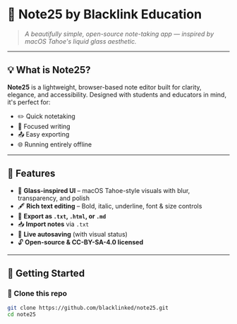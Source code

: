 # 📝 Note25 by Blacklink Education

> _A beautifully simple, open-source note-taking app — inspired by macOS Tahoe's liquid glass aesthetic._

---

## 💡 What is Note25?

**Note25** is a lightweight, browser-based note editor built for clarity, elegance, and accessibility. Designed with students and educators in mind, it's perfect for:

- ✏️ Quick notetaking
- 🧠 Focused writing
- 📤 Easy exporting
- 🌐 Running entirely offline

---

## 🧊 Features

- 🔵 **Glass-inspired UI** – macOS Tahoe-style visuals with blur, transparency, and polish  
- 🖋️ **Rich text editing** – Bold, italic, underline, font & size controls  
- 📁 **Export as `.txt`, `.html`, or `.md`**  
- 📥 **Import notes** via `.txt`  
- 💾 **Live autosaving** (with visual status)  
- 🔓 **Open-source & CC-BY-SA-4.0 licensed**

---

## 🚀 Getting Started

### 🔧 Clone this repo
```bash
git clone https://github.com/blacklinked/note25.git
cd note25